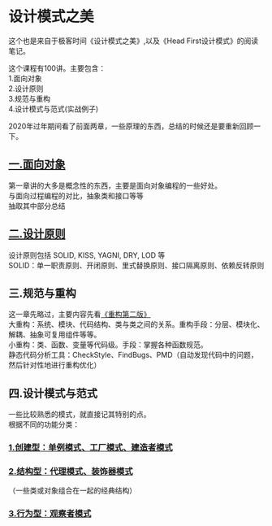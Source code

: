 # 设计模式之美
这个也是来自于极客时间《设计模式之美》,以及《Head First设计模式》的阅读笔记。

这个课程有100讲。主要包含：  
1.面向对象  
2.设计原则  
3.规范与重构  
4.设计模式与范式(实战例子)  

2020年过年期间看了前面两章，一些原理的东西，总结的时候还是要重新回顾一下。

## [一.面向对象](https://github.com/LayneHuang/ForEasyCode/blob/master/normal/design_pattern/design_pattern_beauty_oop.md)
第一章讲的大多是概念性的东西，主要是面向对象编程的一些好处。  
与面向过程编程的对比，抽象类和接口等等  
抽取其中部分总结

## [二.设计原则](https://github.com/LayneHuang/ForEasyCode/blob/master/normal/design_pattern/design_pattern_beauty_rule.md)
设计原则包括 SOLID, KISS, YAGNI, DRY, LOD 等  
SOLID：单一职责原则、开闭原则、里式替换原则、接口隔离原则、依赖反转原则  

## 三.规范与重构
这一章先略过，主要内容先看[《重构第二版》]((https://github.com/LayneHuang/ForEasyCode/blob/master/normal/restructure.md))  
大重构：系统、模块、代码结构、类与类之间的关系。重构手段：分层、模块化、解耦、抽象可复用组件等等。  
小重构：类、函数、变量等代码级。手段：掌握各种函数规范。  
静态代码分析工具：CheckStyle、FindBugs、PMD（自动发现代码中的问题，然后针对性地进行重构优化）  

## 四.设计模式与范式
一些比较熟悉的模式，就直接记其特别的点。  
根据不同的功能分类：  

### [1.创建型：单例模式、工厂模式、建造者模式](https://github.com/LayneHuang/ForEasyCode/blob/master/normal/design_pattern/design_pattern_beauty_create.md)

### [2.结构型：代理模式、装饰器模式](https://github.com/LayneHuang/ForEasyCode/blob/master/normal/design_pattern/design_pattern_beauty_structure.md)
（一些类或对象组合在一起的经典结构）

### [3.行为型：观察者模式](https://github.com/LayneHuang/ForEasyCode/blob/master/normal/design_pattern/design_pattern_beauty_action.md)  

